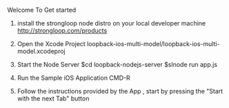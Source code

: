 

Welcome To Get started

1. install the strongloop node distro on your local developer machine http://strongloop.com/products 

1. Open the Xcode Project loopback-ios-multi-model/loopback-ios-multi-model.xcodeproj

2. Start the Node Server 
   $cd loopback-nodejs-server
   $slnode run app.js

3. Run the Sample iOS Application CMD-R

4. Follow the instructions provided by the App , start by pressing the "Start with the next Tab" button


